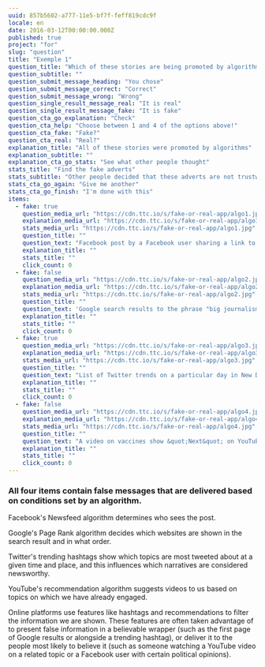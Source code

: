 ```yaml
---
uuid: 857b5602-a777-11e5-bf7f-feff819cdc9f
locale: en
date: 2016-03-12T00:00:00.000Z
published: true
project: "for"
slug: "question"
title: "Exemple 1"
question_title: "Which of these stories are being promoted by algorithms?"
question_subtitle: ""
question_submit_message_heading: "You chose"
question_submit_message_correct: "Correct"
question_submit_message_wrong: "Wrong"
question_single_result_message_real: "It is real"
question_single_result_message_fake: "It is fake"
question_cta_go_explanation: "Check"
question_cta_help: "Choose between 1 and 4 of the options above!"
question_cta_fake: "Fake?"
question_cta_real: "Real?"
explanation_title: "All of these stories were promoted by algorithms"
explanation_subtitle: ""
explanation_cta_go_stats: "See what other people thought"
stats_title: "Find the fake adverts"
stats_subtitle: "Other people decided that these adverts are not trustworthy"
stats_cta_go_again: "Give me another"
stats_cta_go_finish: "I'm done with this"
items:
  - fake: true
    question_media_url: "https://cdn.ttc.io/s/fake-or-real-app/algo1.jpg"
    explanation_media_url: "https://cdn.ttc.io/s/fake-or-real-app/algo1.jpg"
    stats_media_url: "https://cdn.ttc.io/s/fake-or-real-app/algo1.jpg"
    question_title: ""
    question_text: "Facebook post by a Facebook user sharing a link to a report that claims US Congresswoman Alexandra Ocasio-Cortez is pushing for a ban on motorcycles"
    explanation_title: ""
    stats_title: ""
    click_count: 0
  - fake: false
    question_media_url: "https://cdn.ttc.io/s/fake-or-real-app/algo2.jpg"
    explanation_media_url: "https://cdn.ttc.io/s/fake-or-real-app/algo2.jpg"
    stats_media_url: "https://cdn.ttc.io/s/fake-or-real-app/algo2.jpg"
    question_title: ""
    question_text: 'Google search results to the phrase "big journalism"'
    explanation_title: ""
    stats_title: ""
    click_count: 0
  - fake: true
    question_media_url: "https://cdn.ttc.io/s/fake-or-real-app/algo3.jpg"
    explanation_media_url: "https://cdn.ttc.io/s/fake-or-real-app/algo3.jpg"
    stats_media_url: "https://cdn.ttc.io/s/fake-or-real-app/algo3.jpg"
    question_title: ""
    question_text: "List of Twitter trends on a particular day in New Delhi with #LeftAttacksJNU4."
    explanation_title: ""
    stats_title: ""
    click_count: 0
  - fake: false
    question_media_url: "https://cdn.ttc.io/s/fake-or-real-app/algo4.jpg"
    explanation_media_url: "https://cdn.ttc.io/s/fake-or-real-app/algo4.jpg"
    stats_media_url: "https://cdn.ttc.io/s/fake-or-real-app/algo4.jpg"
    question_title: ""
    question_text: "A video on vaccines show &quot;Next&quot; on YouTube"
    explanation_title: ""
    stats_title: ""
    click_count: 0
---
```

### All four items contain false messages that are delivered based on conditions set by an algorithm.


Facebook's Newsfeed algorithm determines who sees the post.

Google's Page Rank algorithm decides which websites are shown in the search result and in what order.

Twitter's trending hashtags show which topics are most tweeted about at a given time and place, and this influences which narratives are considered newsworthy.

YouTube's recommendation algorithm suggests videos to us based on topics on which we have already engaged.

Online platforms use features like hashtags and recommendations to filter the information we are shown. These features are often taken advantage of to present false information in a believable wrapper (such as the first page of Google results or alongside a trending hashtag), or deliver it to the people most likely to believe it (such as someone watching a YouTube video on a related topic or  a Facebook user with certain political opinions).
